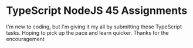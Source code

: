 # TypeScript NodeJS 45 Assignments
I'm new to coding, but I'm giving it my all by submitting these TypeScript tasks. Hoping to pick up the pace and learn quicker.
Thanks for the encouragement
 
